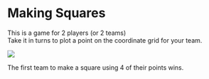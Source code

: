 # Making Squares

This is a game for 2 players (or 2 teams)  
Take it in turns to plot a point on the coordinate grid for your team.  


![](https://github.com/supportingami/sami-maths-club/blob/master/maths-club-pack/images/making-squares.png?raw=true)


The first team to make a square using 4 of their points wins.
